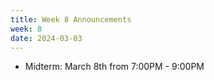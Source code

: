 ```yaml
---
title: Week 8 Announcements
week: 8
date: 2024-03-03
---
```


* Midterm: March 8th from 7:00PM - 9:00PM 